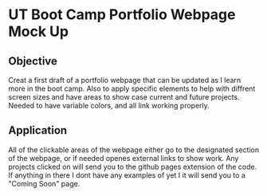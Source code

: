 # UT Boot Camp Portfolio Webpage Mock Up

## Objective

Creat a first draft of a portfolio webpage that can be updated as I learn more in the boot camp. Also to apply specific elements to help with diffrent screen sizes and have areas to show case current and future projects. Needed to have variable colors, and all link working properly. 

## Application
All of the clickable areas of the webpage either go to the designated section of the webpage, or if needed openes external links to show work. Any projects clicked on will send you to the github pages extension of the code. If anything in there I dont have any examples of yet I it will send you to a "Coming Soon" page.
